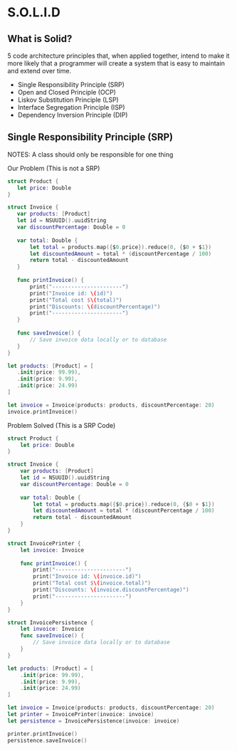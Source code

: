 # S.O.L.I.D

## What is Solid?

5 code architecture principles that, when applied together, intend to make it more likely that a programmer will create a
system that is easy to maintain and extend over time.


- Single Responsibility Principle (SRP)
- Open and Closed Principle (OCP)
- Liskov Substitution Principle (LSP)
- Interface Segregation Principle (ISP)
-  Dependency Inversion Principle (DIP)


  ## Single Responsibility Principle (SRP)

 NOTES:  A class should only be  responsible for one thing

Our Problem (This is not a SRP)
 ```swift
struct Product {
    let price: Double
}

struct Invoice {
    var products: [Product]
    let id = NSUUID().uuidString
    var discountPercentage: Double = 0
    
    var total: Double {
        let total = products.map({$0.price}).reduce(0, {$0 + $1})
        let discountedAmount = total * (discountPercentage / 100)
        return total - discountedAmount
    }
    
    func printInvoice() {
        print("----------------------")
        print("Invoice id: \(id)")
        print("Total cost $\(total)")
        print("Discounts: \(discountPercentage)")
        print("----------------------")
    }
    
    func saveInvoice() {
        // Save invoice data locally or to database
    }
}

let products: [Product] = [
    .init(price: 99.99),
    .init(price: 9.99),
    .init(price: 24.99)
]

let invoice = Invoice(products: products, discountPercentage: 20)
invoice.printInvoice()
```

Problem Solved (This is a SRP Code)

```swift
struct Product {
    let price: Double
}

struct Invoice {
    var products: [Product]
    let id = NSUUID().uuidString
    var discountPercentage: Double = 0
    
    var total: Double {
        let total = products.map({$0.price}).reduce(0, {$0 + $1})
        let discountedAmount = total * (discountPercentage / 100)
        return total - discountedAmount
    }
}

struct InvoicePrinter {
    let invoice: Invoice
    
    func printInvoice() {
        print("----------------------")
        print("Invoice id: \(invoice.id)")
        print("Total cost $\(invoice.total)")
        print("Discounts: \(invoice.discountPercentage)")
        print("----------------------")
    }
}

struct InvoicePersistence {
    let invoice: Invoice
    func saveInvoice() {
        // Save invoice data locally or to database
    }
}

let products: [Product] = [
    .init(price: 99.99),
    .init(price: 9.99),
    .init(price: 24.99)
]

let invoice = Invoice(products: products, discountPercentage: 20)
let printer = InvoicePrinter(invoice: invoice)
let persistence = InvoicePersistence(invoice: invoice)

printer.printInvoice()
persistence.saveInvoice()
```

